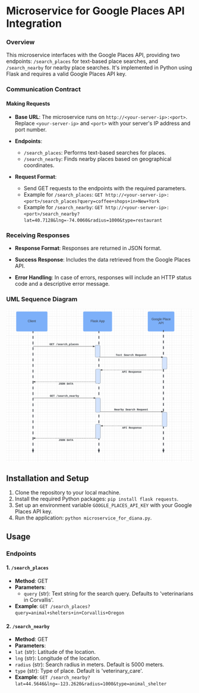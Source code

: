 
# Microservice for Google Places API Integration

### Overview

This microservice interfaces with the Google Places API, providing two endpoints: `/search_places` for text-based place searches, and `/search_nearby` for nearby place searches. It's implemented in Python using Flask and requires a valid Google Places API key.


### Communication Contract

#### Making Requests

- **Base URL**: The microservice runs on `http://<your-server-ip>:<port>`. Replace `<your-server-ip>` and `<port>` with your server's IP address and port number.

- **Endpoints**:
  - `/search_places`: Performs text-based searches for places.
  - `/search_nearby`: Finds nearby places based on geographical coordinates.

- **Request Format**:
  - Send GET requests to the endpoints with the required parameters.
  - Example for `/search_places`: `GET http://<your-server-ip>:<port>/search_places?query=coffee+shops+in+New+York`
  - Example for `/search_nearby`: `GET http://<your-server-ip>:<port>/search_nearby?lat=40.7128&lng=-74.0060&radius=1000&type=restaurant`

### Receiving Responses

- **Response Format**: Responses are returned in JSON format.

- **Success Response**: Includes the data retrieved from the Google Places API.

- **Error Handling**: In case of errors, responses will include an HTTP status code and a descriptive error message.

### UML Sequence Diagram

![UML Sequence Diagram](https://github.com/joshualena/CS-361-Portfolio/blob/main/images/Screenshot%202023-11-22%20at%201.42.23%20PM.png)

## Installation and Setup

1. Clone the repository to your local machine.
2. Install the required Python packages: `pip install flask requests`.
3. Set up an environment variable `GOOGLE_PLACES_API_KEY` with your Google Places API key.
4. Run the application: `python microservice_for_diana.py`.

## Usage

### Endpoints

#### 1. `/search_places`

- **Method**: GET
- **Parameters**:
  - `query` (str): Text string for the search query. Defaults to 'veterinarians in Corvallis'.
- **Example**: `GET /search_places?query=animal+shelters+in+Corvallis+Oregon`

#### 2. `/search_nearby`

- **Method**: GET
- **Parameters**:
- `lat` (str): Latitude of the location.
- `lng` (str): Longitude of the location.
- `radius` (str): Search radius in meters. Default is 5000 meters.
- `type` (str): Type of place. Default is 'veterinary_care'.
- **Example**: `GET /search_nearby?lat=44.5646&lng=-123.2620&radius=1000&type=animal_shelter`
